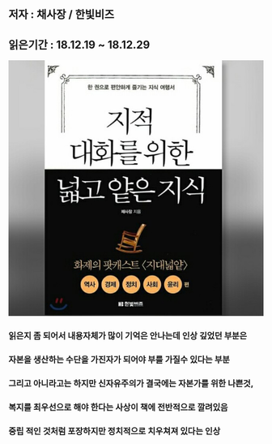 ## 저자 : 채사장 / 한빛비즈

## 읽은기간 : 18.12.19 ~ 18.12.29

![Smithsonian Image](../../public/images/books-images/forDaehwa.jpg)

### 읽은지 좀 되어서 내용자체가 많이 기억은 안나는데 인상 깊었던 부분은

### 자본을 생산하는 수단을 가진자가 되어야 부를 가질수 있다는 부분

### 그리고 아니라고는 하지만 신자유주의가 결국에는 자본가를 위한 나쁜것,

### 복지를 최우선으로 해야 한다는 사상이 책에 전반적으로 깔려있음

### 중립 적인 것처럼 포장하지만 정치적으로 치우쳐져 있다는 인상
